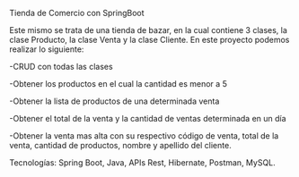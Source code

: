 Tienda de Comercio con SpringBoot

Este mismo se trata de una tienda de bazar, en la cual contiene 3 clases, la clase Producto, la clase Venta y la clase Cliente. En este proyecto podemos realizar lo siguiente:

-CRUD con todas las clases

-Obtener los productos en el cual la cantidad es menor a 5

-Obtener la lista de productos de una determinada venta

-Obtener el total de la venta y la cantidad de ventas determinada en un día

-Obtener la venta mas alta con su respectivo código de venta, total de la venta, cantidad de productos, nombre y apellido del cliente.

Tecnologías: Spring Boot, Java, APIs Rest, Hibernate, Postman, MySQL.
